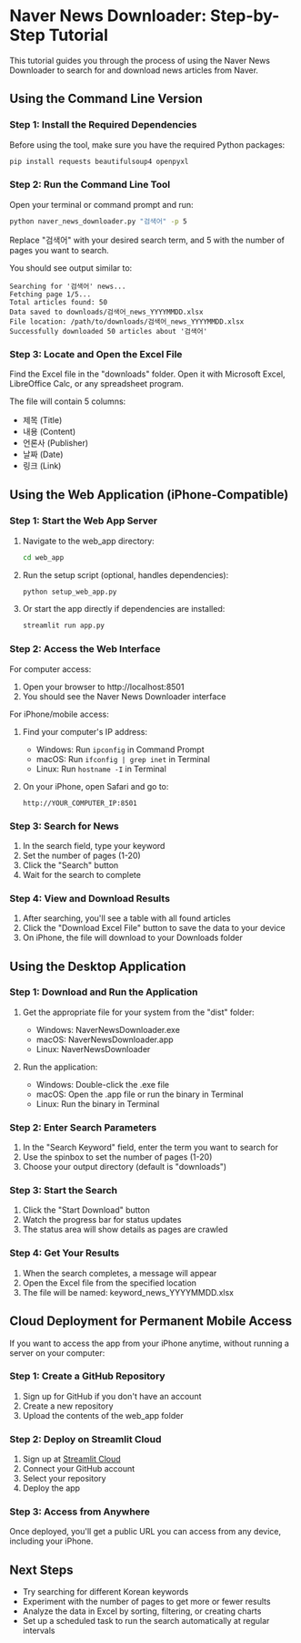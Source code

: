 # Naver News Downloader: Step-by-Step Tutorial

This tutorial guides you through the process of using the Naver News Downloader to search for and download news articles from Naver.

## Using the Command Line Version

### Step 1: Install the Required Dependencies

Before using the tool, make sure you have the required Python packages:

```bash
pip install requests beautifulsoup4 openpyxl
```

### Step 2: Run the Command Line Tool

Open your terminal or command prompt and run:

```bash
python naver_news_downloader.py "검색어" -p 5
```

Replace "검색어" with your desired search term, and 5 with the number of pages you want to search.

You should see output similar to:
```
Searching for '검색어' news...
Fetching page 1/5...
Total articles found: 50
Data saved to downloads/검색어_news_YYYYMMDD.xlsx
File location: /path/to/downloads/검색어_news_YYYYMMDD.xlsx
Successfully downloaded 50 articles about '검색어'
```

### Step 3: Locate and Open the Excel File

Find the Excel file in the "downloads" folder. Open it with Microsoft Excel, LibreOffice Calc, or any spreadsheet program.

The file will contain 5 columns:
- 제목 (Title)
- 내용 (Content)
- 언론사 (Publisher)
- 날짜 (Date)
- 링크 (Link)

## Using the Web Application (iPhone-Compatible)

### Step 1: Start the Web App Server

1. Navigate to the web_app directory:
   ```bash
   cd web_app
   ```

2. Run the setup script (optional, handles dependencies):
   ```bash
   python setup_web_app.py
   ```

3. Or start the app directly if dependencies are installed:
   ```bash
   streamlit run app.py
   ```

### Step 2: Access the Web Interface

For computer access:
1. Open your browser to http://localhost:8501
2. You should see the Naver News Downloader interface

For iPhone/mobile access:
1. Find your computer's IP address:
   - Windows: Run `ipconfig` in Command Prompt
   - macOS: Run `ifconfig | grep inet` in Terminal
   - Linux: Run `hostname -I` in Terminal

2. On your iPhone, open Safari and go to:
   ```
   http://YOUR_COMPUTER_IP:8501
   ```

### Step 3: Search for News

1. In the search field, type your keyword
2. Set the number of pages (1-20)
3. Click the "Search" button
4. Wait for the search to complete

### Step 4: View and Download Results

1. After searching, you'll see a table with all found articles
2. Click the "Download Excel File" button to save the data to your device
3. On iPhone, the file will download to your Downloads folder

## Using the Desktop Application

### Step 1: Download and Run the Application

1. Get the appropriate file for your system from the "dist" folder:
   - Windows: NaverNewsDownloader.exe
   - macOS: NaverNewsDownloader.app
   - Linux: NaverNewsDownloader

2. Run the application:
   - Windows: Double-click the .exe file
   - macOS: Open the .app file or run the binary in Terminal
   - Linux: Run the binary in Terminal

### Step 2: Enter Search Parameters

1. In the "Search Keyword" field, enter the term you want to search for
2. Use the spinbox to set the number of pages (1-20)
3. Choose your output directory (default is "downloads")

### Step 3: Start the Search

1. Click the "Start Download" button
2. Watch the progress bar for status updates
3. The status area will show details as pages are crawled

### Step 4: Get Your Results

1. When the search completes, a message will appear
2. Open the Excel file from the specified location
3. The file will be named: keyword_news_YYYYMMDD.xlsx

## Cloud Deployment for Permanent Mobile Access

If you want to access the app from your iPhone anytime, without running a server on your computer:

### Step 1: Create a GitHub Repository

1. Sign up for GitHub if you don't have an account
2. Create a new repository
3. Upload the contents of the web_app folder

### Step 2: Deploy on Streamlit Cloud

1. Sign up at [Streamlit Cloud](https://streamlit.io/cloud)
2. Connect your GitHub account
3. Select your repository
4. Deploy the app

### Step 3: Access from Anywhere

Once deployed, you'll get a public URL you can access from any device, including your iPhone.

## Next Steps

- Try searching for different Korean keywords
- Experiment with the number of pages to get more or fewer results
- Analyze the data in Excel by sorting, filtering, or creating charts
- Set up a scheduled task to run the search automatically at regular intervals 